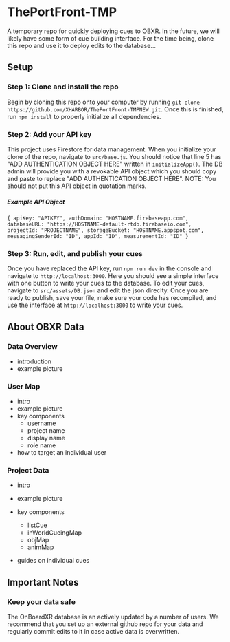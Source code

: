 # ThePortFront-TMP
A temporary repo for quickly deploying cues to OBXR. In the future, we will likely have some form of cue building interface. For the time being, clone this repo and use it to deploy edits to the database...

## Setup
### Step 1: Clone and install the repo
Begin by cloning this repo onto your computer by running `git clone https://github.com/XHARBOR/ThePortFront-TMPNEW.git`. Once this is finished, run `npm install` to properly initialize all dependencies.

### Step 2: Add your API key
This project uses Firestore for data management. When you initialize your clone of the repo, navigate to `src/base.js`. You should notice that line 5 has "ADD AUTHENTICATION OBJECT HERE" written in `initializeApp()`. The DB admin will provide you with a revokable API object which you should copy and paste to replace "ADD AUTHENTICATION OBJECT HERE". NOTE: You should not put this API object in quotation marks.

##### Example API Object
`
{
    apiKey: "APIKEY",
    authDomain: "HOSTNAME.firebaseapp.com",
    databaseURL: "https://HOSTNAME-default-rtdb.firebaseio.com",
    projectId: "PROJECTNAME",
    storageBucket: "HOSTNAME.appspot.com",
    messagingSenderId: "ID",
    appId: "ID",
    measurementId: "ID"
}
`

### Step 3: Run, edit, and publish your cues
Once you have replaced the API key, run `npm run dev` in the console and navigate to `http://localhost:3000`. Here you should see a simple interface with one button to write your cues to the database. To edit your cues, navigate to `src/assets/DB.json` and edit the json direclty. Once you are ready to publish, save your file, make sure your code has recompiled, and use the interface at `http://localhost:3000` to write your cues.

## About OBXR Data
### Data Overview
- introduction
- example picture

### User Map
- intro
- example picture
- key components
    - username
    - project name
    - display name
    - role name
- how to target an individual user

### Project Data
- intro
- example picture
- key components
    - listCue
    - inWorldCueingMap
    - objMap
    - animMap

- guides on individual cues


## Important Notes
### Keep your data safe
The OnBoardXR database is an actively updated by a number of users. We recommend that you set up an external github repo for your data and regularly commit edits to it in case active data is overwritten.
